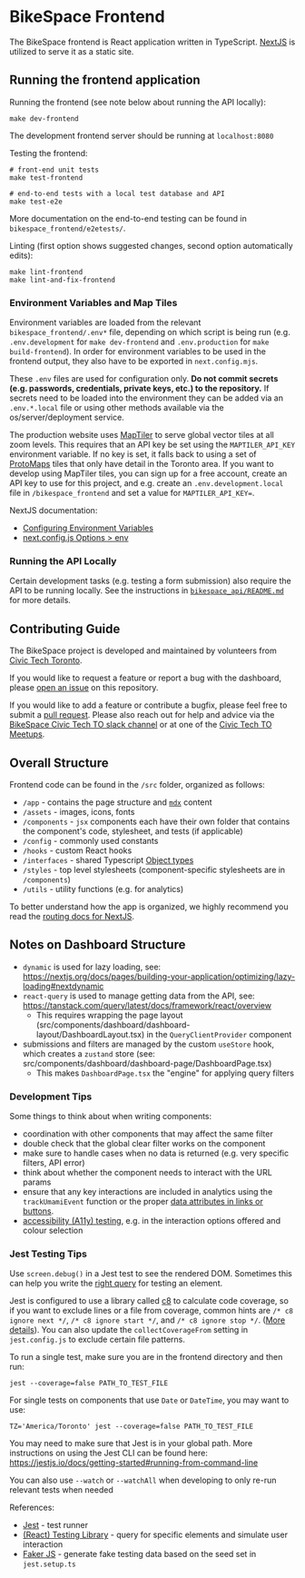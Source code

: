 # BikeSpace Frontend

The BikeSpace frontend is React application written in TypeScript. [NextJS](https://nextjs.org/) is utilized to serve it as a static site.


## Running the frontend application

Running the frontend (see note below about running the API locally):
```shell
make dev-frontend
```

The development frontend server should be running at `localhost:8080`

Testing the frontend:
```shell
# front-end unit tests
make test-frontend

# end-to-end tests with a local test database and API
make test-e2e
```

More documentation on the end-to-end testing can be found in `bikespace_frontend/e2etests/`.

Linting (first option shows suggested changes, second option automatically edits):
```shell
make lint-frontend
make lint-and-fix-frontend
```

### Environment Variables and Map Tiles

Environment variables are loaded from the relevant `bikespace_frontend/.env*` file, depending on which script is being run (e.g. `.env.development` for `make dev-frontend` and `.env.production` for `make build-frontend`). In order for environment variables to be used in the frontend output, they also have to be exported in `next.config.mjs`.

These `.env` files are used for configuration only. **Do not commit secrets (e.g. passwords, credentials, private keys, etc.) to the repository.** If secrets need to be loaded into the environment they can be added via an `.env.*.local` file or using other methods available via the os/server/deployment service.

The production website uses [MapTiler](https://www.maptiler.com/) to serve global vector tiles at all zoom levels. This requires that an API key be set using the `MAPTILER_API_KEY` environment variable. If no key is set, it falls back to using a set of [ProtoMaps](https://docs.protomaps.com/) tiles that only have detail in the Toronto area. If you want to develop using MapTiler tiles, you can sign up for a free account, create an API key to use for this project, and e.g. create an `.env.development.local` file in `/bikespace_frontend` and set a value for `MAPTILER_API_KEY=`.

NextJS documentation: 

- [Configuring Environment Variables](https://nextjs.org/docs/pages/building-your-application/configuring/environment-variables)
- [next.config.js Options > env](https://nextjs.org/docs/pages/api-reference/next-config-js/env)


### Running the API Locally

Certain development tasks (e.g. testing a form submission) also require the API to be running locally. See the instructions in [`bikespace_api/README.md`](https://github.com/bikespace/bikespace/blob/main/bikespace_api/README.md) for more details.


## Contributing Guide

The BikeSpace project is developed and maintained by volunteers from [Civic Tech Toronto](http://civictech.ca/).

If you would like to request a feature or report a bug with the dashboard, please [open an issue](https://github.com/bikespace/bikespace/issues) on this repository.

If you would like to add a feature or contribute a bugfix, please feel free to submit a [pull request](https://docs.github.com/en/pull-requests/collaborating-with-pull-requests/proposing-changes-to-your-work-with-pull-requests/about-pull-requests). Please also reach out for help and advice via the [BikeSpace Civic Tech TO slack channel](http://link.civictech.ca/slack) or at one of the [Civic Tech TO Meetups](https://www.meetup.com/civic-tech-toronto/).


## Overall Structure

Frontend code can be found in the `/src` folder, organized as follows:

- `/app` - contains the page structure and [`mdx`](https://mdxjs.com/) content
- `/assets` - images, icons, fonts
- `/components` - `jsx` components each have their own folder that contains the component's code, stylesheet, and tests (if applicable)
- `/config` - commonly used constants
- `/hooks` - custom React hooks
- `/interfaces` - shared Typescript [Object types](https://www.typescriptlang.org/docs/handbook/2/objects.html)
- `/styles` - top level stylesheets (component-specific stylesheets are in `/components`)
- `/utils` - utility functions (e.g. for analytics)


To better understand how the app is organized, we highly recommend you read the [routing docs for NextJS](https://nextjs.org/docs/app/building-your-application/routing).


## Notes on Dashboard Structure

- `dynamic` is used for lazy loading, see: https://nextjs.org/docs/pages/building-your-application/optimizing/lazy-loading#nextdynamic
- `react-query` is used to manage getting data from the API, see: https://tanstack.com/query/latest/docs/framework/react/overview
  - This requires wrapping the page layout (src/components/dashboard/dashboard-layout/DashboardLayout.tsx) in the `QueryClientProvider` component
- submissions and filters are managed by the custom `useStore` hook, which creates a `zustand` store (see: src/components/dashboard/dashboard-page/DashboardPage.tsx)
  - This makes `DashboardPage.tsx` the "engine" for applying query filters


### Development Tips

Some things to think about when writing components:

- coordination with other components that may affect the same filter
- double check that the global clear filter works on the component
- make sure to handle cases when no data is returned (e.g. very specific filters, API error)
- think about whether the component needs to interact with the URL params
- ensure that any key interactions are included in analytics using the `trackUmamiEvent` function or the proper [data attributes in links or buttons](https://umami.is/docs/track-events).
- [accessibility (A11y) testing](https://developer.mozilla.org/en-US/docs/Web/Accessibility), e.g. in the interaction options offered and colour selection


### Jest Testing Tips

Use `screen.debug()` in a Jest test to see the rendered DOM. Sometimes this can help you write the [right query](https://testing-library.com/docs/queries/about) for testing an element.

Jest is configured to use a library called [c8](https://github.com/bcoe/c8) to calculate code coverage, so if you want to exclude lines or a file from coverage, common hints are `/* c8 ignore next */`, `/* c8 ignore start */`, and `/* c8 ignore stop */`. ([More details](https://github.com/bcoe/c8#ignoring-uncovered-lines-functions-and-blocks)). You can also update the `collectCoverageFrom` setting in `jest.config.js` to exclude certain file patterns.

To run a single test, make sure you are in the frontend directory and then run:

```shell
jest --coverage=false PATH_TO_TEST_FILE
```

For single tests on components that use `Date` or `DateTime`, you may want to use:

```shell
TZ='America/Toronto' jest --coverage=false PATH_TO_TEST_FILE
```

You may need to make sure that Jest is in your global path. More instructions on using the Jest CLI can be found here: https://jestjs.io/docs/getting-started#running-from-command-line

You can also use `--watch` or `--watchAll` when developing to only re-run relevant tests when needed

References:

- [Jest](https://jestjs.io/docs/getting-started) - test runner
- [(React) Testing Library](https://testing-library.com/docs/) - query for specific elements and simulate user interaction
- [Faker JS](https://fakerjs.dev/) - generate fake testing data based on the seed set in `jest.setup.ts`
